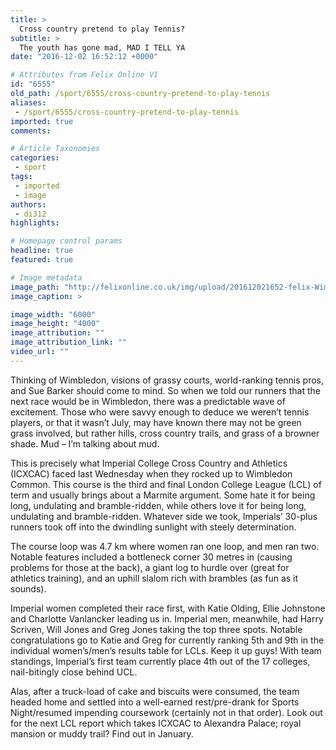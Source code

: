 ```yaml
---
title: >
  Cross country pretend to play Tennis?
subtitle: >
  The youth has gone mad, MAD I TELL YA
date: "2016-12-02 16:52:12 +0000"

# Attributes from Felix Online V1
id: "6555"
old_path: /sport/6555/cross-country-pretend-to-play-tennis
aliases:
 - /sport/6555/cross-country-pretend-to-play-tennis
imported: true
comments:

# Article Taxonomies
categories:
 - sport
tags:
 - imported
 - image
authors:
 - di312
highlights:

# Homepage control params
headline: true
featured: true

# Image metadata
image_path: "http://felixonline.co.uk/img/upload/201612021652-felix-Wim a.JPG"
image_caption: >

image_width: "6000"
image_height: "4000"
image_attribution: ""
image_attribution_link: ""
video_url: ""
---
```


Thinking of Wimbledon, visions of grassy courts, world-ranking tennis pros, and Sue Barker should come to mind. So when we told our runners that the next race would be in Wimbledon, there was a predictable wave of excitement. Those who were savvy enough to deduce we weren’t tennis players, or that it wasn’t July, may have known there may not be green grass involved, but rather hills, cross country trails, and grass of a browner shade. Mud – I’m talking about mud.

This is precisely what Imperial College Cross Country and Athletics (ICXCAC) faced last Wednesday when they rocked up to Wimbledon Common. This course is the third and final London College League (LCL) of term and usually brings about a Marmite argument. Some hate it for being long, undulating and bramble-ridden, while others love it for being long, undulating and bramble-ridden. Whatever side we took, Imperials’ 30-plus runners took off into the dwindling sunlight with steely determination.

The course loop was 4.7 km where women ran one loop, and men ran two. Notable features included a bottleneck corner 30 metres in (causing problems for those at the back), a giant log to hurdle over (great for athletics training), and an uphill slalom rich with brambles (as fun as it sounds).

Imperial women completed their race first, with Katie Olding, Ellie Johnstone and Charlotte Vanlancker leading us in. Imperial men, meanwhile, had Harry Scriven, Will Jones and Greg Jones taking the top three spots. Notable congratulations go to Katie and Greg for currently ranking 5th and 9th in the individual women’s/men’s results table for LCLs. Keep it up guys! With team standings, Imperial’s first team currently place 4th out of the 17 colleges, nail-bitingly close behind UCL.

Alas, after a truck-load of cake and biscuits were consumed, the team headed home and settled into a well-earned rest/pre-drank for Sports Night/resumed impending coursework (certainly not in that order). Look out for the next LCL report which takes ICXCAC to Alexandra Palace; royal mansion or muddy trail? Find out in January.
